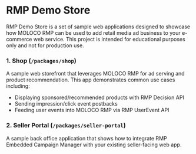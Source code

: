 # RMP Demo Store

RMP Demo Store is a set of sample web applications designed to showcase how MOLOCO RMP can be used to add retail media ad business to your e-commerce web service. This project is intended for educational purposes only and not for production use.

### 1. Shop (`/packages/shop`)

A sample web storefront that leverages MOLOCO RMP for ad serving and product recommendation. This app demonstrates common use cases including:

- Displaying sponsored/recommended products with RMP Decision API
- Sending impression/click event postbacks
- Feeding user events into MOLOCO RMP via RMP UserEvent API

### 2. Seller Portal (`/packages/seller-portal`)

A sample back office application that shows how to integrate RMP Embedded Campaign Manager with your existing seller-facing web app.
